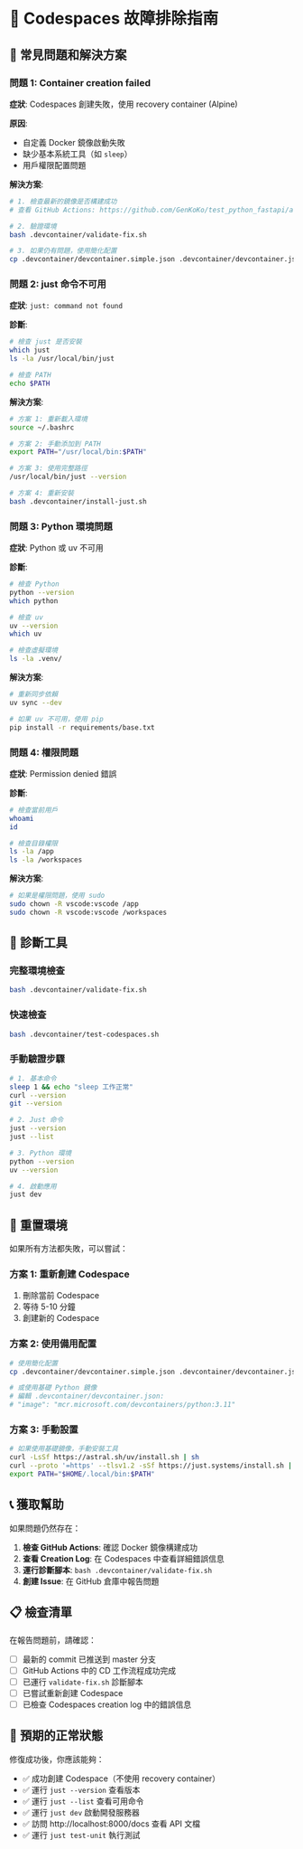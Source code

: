 # 🔧 Codespaces 故障排除指南

## 🚨 常見問題和解決方案

### 問題 1: Container creation failed

**症狀**: Codespaces 創建失敗，使用 recovery container (Alpine)

**原因**:

-   自定義 Docker 鏡像啟動失敗
-   缺少基本系統工具（如 `sleep`）
-   用戶權限配置問題

**解決方案**:

```bash
# 1. 檢查最新的鏡像是否構建成功
# 查看 GitHub Actions: https://github.com/GenKoKo/test_python_fastapi/actions

# 2. 驗證環境
bash .devcontainer/validate-fix.sh

# 3. 如果仍有問題，使用簡化配置
cp .devcontainer/devcontainer.simple.json .devcontainer/devcontainer.json
```

### 問題 2: just 命令不可用

**症狀**: `just: command not found`

**診斷**:

```bash
# 檢查 just 是否安裝
which just
ls -la /usr/local/bin/just

# 檢查 PATH
echo $PATH
```

**解決方案**:

```bash
# 方案 1: 重新載入環境
source ~/.bashrc

# 方案 2: 手動添加到 PATH
export PATH="/usr/local/bin:$PATH"

# 方案 3: 使用完整路徑
/usr/local/bin/just --version

# 方案 4: 重新安裝
bash .devcontainer/install-just.sh
```

### 問題 3: Python 環境問題

**症狀**: Python 或 uv 不可用

**診斷**:

```bash
# 檢查 Python
python --version
which python

# 檢查 uv
uv --version
which uv

# 檢查虛擬環境
ls -la .venv/
```

**解決方案**:

```bash
# 重新同步依賴
uv sync --dev

# 如果 uv 不可用，使用 pip
pip install -r requirements/base.txt
```

### 問題 4: 權限問題

**症狀**: Permission denied 錯誤

**診斷**:

```bash
# 檢查當前用戶
whoami
id

# 檢查目錄權限
ls -la /app
ls -la /workspaces
```

**解決方案**:

```bash
# 如果是權限問題，使用 sudo
sudo chown -R vscode:vscode /app
sudo chown -R vscode:vscode /workspaces
```

## 🧪 診斷工具

### 完整環境檢查

```bash
bash .devcontainer/validate-fix.sh
```

### 快速檢查

```bash
bash .devcontainer/test-codespaces.sh
```

### 手動驗證步驟

```bash
# 1. 基本命令
sleep 1 && echo "sleep 工作正常"
curl --version
git --version

# 2. Just 命令
just --version
just --list

# 3. Python 環境
python --version
uv --version

# 4. 啟動應用
just dev
```

## 🔄 重置環境

如果所有方法都失敗，可以嘗試：

### 方案 1: 重新創建 Codespace

1. 刪除當前 Codespace
2. 等待 5-10 分鐘
3. 創建新的 Codespace

### 方案 2: 使用備用配置

```bash
# 使用簡化配置
cp .devcontainer/devcontainer.simple.json .devcontainer/devcontainer.json

# 或使用基礎 Python 鏡像
# 編輯 .devcontainer/devcontainer.json:
# "image": "mcr.microsoft.com/devcontainers/python:3.11"
```

### 方案 3: 手動設置

```bash
# 如果使用基礎鏡像，手動安裝工具
curl -LsSf https://astral.sh/uv/install.sh | sh
curl --proto '=https' --tlsv1.2 -sSf https://just.systems/install.sh | bash -s -- --to ~/.local/bin
export PATH="$HOME/.local/bin:$PATH"
```

## 📞 獲取幫助

如果問題仍然存在：

1. **檢查 GitHub Actions**: 確認 Docker 鏡像構建成功
2. **查看 Creation Log**: 在 Codespaces 中查看詳細錯誤信息
3. **運行診斷腳本**: `bash .devcontainer/validate-fix.sh`
4. **創建 Issue**: 在 GitHub 倉庫中報告問題

## 📋 檢查清單

在報告問題前，請確認：

-   [ ] 最新的 commit 已推送到 master 分支
-   [ ] GitHub Actions 中的 CD 工作流程成功完成
-   [ ] 已運行 `validate-fix.sh` 診斷腳本
-   [ ] 已嘗試重新創建 Codespace
-   [ ] 已檢查 Codespaces creation log 中的錯誤信息

## 🎯 預期的正常狀態

修復成功後，你應該能夠：

-   ✅ 成功創建 Codespace（不使用 recovery container）
-   ✅ 運行 `just --version` 查看版本
-   ✅ 運行 `just --list` 查看可用命令
-   ✅ 運行 `just dev` 啟動開發服務器
-   ✅ 訪問 http://localhost:8000/docs 查看 API 文檔
-   ✅ 運行 `just test-unit` 執行測試
